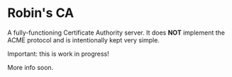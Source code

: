 # Robin's CA

A fully-functioning Certificate Authority server. It does __NOT__ implement the ACME 
protocol and is intentionally kept very simple.

Important: this is work in progress!

More info soon.